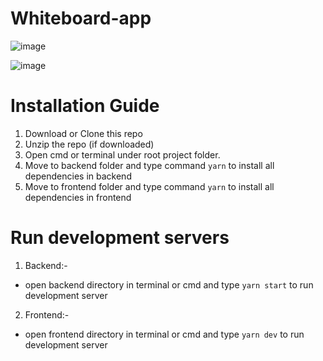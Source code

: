 # Whiteboard-app

![image](https://github.com/user-attachments/assets/ba20bfbe-aa5f-4bd5-b7aa-cb89fdcac575)

![image](https://github.com/user-attachments/assets/16aa0085-8da1-45fe-8415-2950a9885619)

 
# Installation Guide
1. Download or Clone this repo
2. Unzip the repo (if downloaded)
3. Open cmd or terminal under root project folder.
4. Move to backend folder and type command `yarn` to install all dependencies in backend
5. Move to frontend folder and type command `yarn` to install all dependencies in frontend


# Run development servers

1. Backend:-
  - open backend directory in terminal or cmd and type `yarn start` to run development server
  
2. Frontend:-
  - open frontend directory in terminal or cmd and type `yarn dev` to run development server
